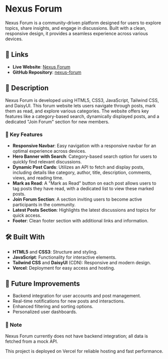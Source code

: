 # Nexus Forum

Nexus Forum is a community-driven platform designed for users to explore topics, share insights, and engage in discussions. Built with a clean, responsive design, it provides a seamless experience across various devices.

## 🔗 Links

- **Live Website**: [Nexus Forum](https://nexus-forum.vercel.app/)
- **GitHub Repository**: [nexus-forum](https://github.com/mdferdausalam19/nexus-forum)

## 📜 Description

Nexus Forum is developed using HTML5, CSS3, JavaScript, Tailwind CSS, and DaisyUI. This forum website lets users navigate through posts, mark them as read, and explore various categories. The website offers key features like a category-based search, dynamically displayed posts, and a dedicated "Join Forum" section for new members.

### 🌟 Key Features

- **Responsive Navbar**: Easy navigation with a responsive navbar for an optimal experience across devices.
- **Hero Banner with Search**: Category-based search option for users to quickly find relevant discussions.
- **Dynamic Post Cards**: Utilizes an API to fetch and display posts, including details like category, author, title, description, comments, views, and reading time.
- **Mark as Read**: A "Mark as Read" button on each post allows users to tag posts they have read, with a dedicated list to view these marked posts.
- **Join Forum Section**: A section inviting users to become active participants in the community.
- **Latest Posts Section**: Highlights the latest discussions and topics for quick access.
- **Footer**: Clean footer section with additional links and information.

## 🛠️ Built With

- **HTML5** and **CSS3**: Structure and styling.
- **JavaScript**: Functionality for interactive elements.
- **Tailwind CSS** and **DaisyUI** (CDN): Responsive and modern design.
- **Vercel**: Deployment for easy access and hosting.

## 🚀 Future Improvements

- Backend integration for user accounts and post management.
- Real-time notifications for new posts and interactions.
- Enhanced filtering and sorting options.
- Personalized user dashboards.

### 📌 Note

Nexus Forum currently does not have backend integration; all data is fetched from a mock API.

This project is deployed on Vercel for reliable hosting and fast performance.
